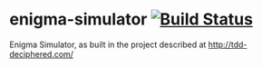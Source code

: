 enigma-simulator [![Build Status](https://travis-ci.org/parsingphase/enigma-simulator.svg)](https://travis-ci.org/parsingphase/enigma-simulator)
================

Enigma Simulator, as built in the project described at http://tdd-deciphered.com/
